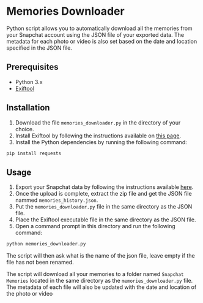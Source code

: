 # Memories Downloader
Python script allows you to automatically download all the memories from your Snapchat account using the JSON file of your exported data.
The metadata for each photo or video is also set based on the date and location specified in the JSON file.

## Prerequisites
- Python 3.x
- [Exiftool](https://exiftool.org/install.html)

## Installation
1. Download the file `memories_downloader.py` in the directory of your choice.
2. Install Exiftool by following the instructions available on [this page](https://exiftool.org/install.html).
3. Install the Python dependencies by running the following command:
```bash
pip install requests
```

## Usage
1. Export your Snapchat data by following the instructions available [here](https://accounts.snapchat.com/accounts/downloadmydata).
2. Once the upload is complete, extract the zip file and get the JSON file nammed `memories_history.json`.
3. Put the `memories_downloader.py` file in the same directory as the JSON file.
4. Place the Exiftool executable file in the same directory as the JSON file.
5. Open a command prompt in this directory and run the following command:
```bash
python memories_downloader.py
```

The script will then ask what is the name of the json file, leave empty if the file has not been renamed.

The script will download all your memories to a folder named `Snapchat Memories` located in the same directory as the `memories_downloader.py` file. The metadata of each file will also be updated with the date and location of the photo or video
